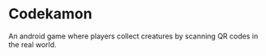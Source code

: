 # Codekamon
An android game where players collect creatures by scanning QR codes in the real world.
